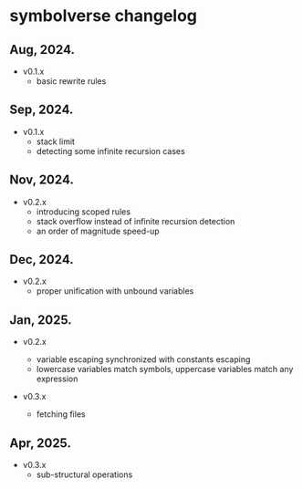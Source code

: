 # symbolverse changelog

## Aug, 2024.

- v0.1.x
    - basic rewrite rules

## Sep, 2024.

- v0.1.x
    - stack limit
    - detecting some infinite recursion cases

## Nov, 2024.

- v0.2.x
    - introducing scoped rules
    - stack overflow instead of infinite recursion detection
    - an order of magnitude speed-up

## Dec, 2024.

- v0.2.x
    - proper unification with unbound variables

## Jan, 2025.

- v0.2.x
    - variable escaping synchronized with constants escaping
    - lowercase variables match symbols, uppercase variables match any expression

- v0.3.x
    - fetching files

## Apr, 2025.

- v0.3.x
    - sub-structural operations

